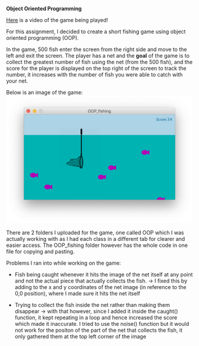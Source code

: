 **Object Oriented Programming**

[Here](https://drive.google.com/open?id=1QbRHx-PQfVp6QV9rk692ubnGLHZ6tMEq) is a video of the game being played!

For this assignment, I decided to create a short fishing game using object oriented programming (OOP). 

In the game, 500 fish enter the screen from the right side and move to the left and exit the screen. The player has a net and the **goal** of the game is to collect the greatest number of fish using the net (from the 500 fish), and the score for the player is displayed on the top right of the screen to track the number, it increases with the number of fish you were able to catch with your net. 

Below is an image of the game:
![](OOP_fishing.png) 

There are 2 folders I uploaded for the game, one called OOP which I was actually working with as I had each class in a different tab for clearer and easier access. The OOP_fishing folder however has the whole code in one file for copying and pasting.

Problems I ran into while working on the game:

 - Fish being caught whenever it hits the image of the net itself at any point and not the actual piece that actually collects the fish. -> I fixed this by adding to the x and y coordinates of the net image (in reference to the 0,0 position), where I made sure it hits the net itself
 
 - Trying to collect the fish inside the net rather than making them disappear -> with that however, since I added it inside the caught() function, it kept repeating in a loop and hence increased the score which made it inaccurate. I tried to use the noise() function but it would not work for the positon of the part of the net that collects the fish, it only gathered them at the top left corner of the image 
